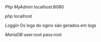 *Php MyAdmin*
localhost:8080

*php*
localhost

*Loggin*
Os logs do nginx são gerados em logs

*MariaDB*
user:root
pass:root